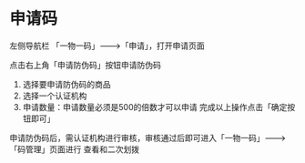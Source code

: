 # 申请码

左侧导航栏 「一物一码」---&gt;「申请」，打开申请页面

点击右上角「申请防伪码」按钮申请防伪码

1. 选择要申请防伪码的商品 
2. 选择一个认证机构 
3. 申请数量：申请数量必须是500的倍数才可以申请 完成以上操作点击「确定按钮即可」

申请防伪码后，需认证机构进行审核，审核通过后即可进入「一物一码」---&gt;「码管理」页面进行 查看和二次划拨

